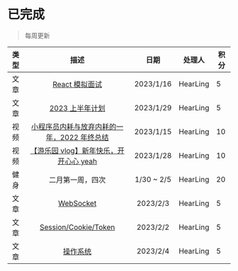 # 已完成

> 每周更新

| 类型 | 描述 | 日期 | 处理人 | 积分 |
| :-: | :-: | :-: | :-: | --- |
| 文章 | [React 模拟面试](/interview/react-summary/) | 2023/1/16 | HearLing | 5 |
| 文章 | [2023 上半年计划](/plan/) | 2023/1/29 | HearLing | 5 |
| 视频 | [小程序员内耗与放弃内耗的一年，2022 年终总结](https://www.bilibili.com/video/BV1Wx4y1375J/) | 2023/1/15 | HearLing | 10 |
| 视频 | [【游乐园 vlog】新年快乐，开开心心 yeah](https://www.bilibili.com/video/BV1s84y177qs/) | 2023/1/28 | HearLing | 10 |
| 健身 | 二月第一周，四次 | 1/30 ~ 2/5 | HearLing | 20 |
| 文章 | [WebSocket](/interview/net/websocket/) | 2023/2/3 | HearLing | 5 |
| 文章 | [Session/Cookie/Token](/interview/browser/cookie.html) | 2023/2/2 | HearLing | 5 |
| 文章 | [操作系统](/interview/system/) | 2023/2/4 | HearLing | 5 |
